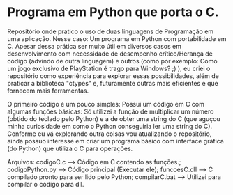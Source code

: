# Programa em Python que porta o C.

Repositório onde pratico o uso de duas linguagens de Programação em uma aplicação. Nesse caso: Um programa em Python com portabilidade em C. Apesar dessa prática ser muito útil em diversos casos em desenvolvimento com necessidade de desempenho crítico/Herança de código (advindo de outra linguagem) e outros (como por exemplo: Como um jogo exclusivo de PlayStation é trago para Windows? ;) ), eu criei o repositório como experiência para explorar essas possibilidades, além de praticar a biblioteca "ctypes" e, futuramente outras mais eficientes e que fornecem mais ferramentas.

O primeiro código é um pouco simples: Possui um código em C com algumas funções básicas: Só utilizei a função de multiplicar um número (obtido do teclado pelo Python) e a de obter uma string do C (que aguçou minha curiosidade em como o Python conseguiria ler uma string do C).
Conforme eu vá explorando outra coisas vou atualizando o repositório, ainda possuo interesse em criar um programa básico com interface gráfica (do Python) que utiliza o C para operações.

Arquivos:
codigoC.c --> Código em C contendo as funções.;
codigoPython.py --> Código principal (Executar ele);
funcoesC.dll --> C compilado pronto para ser lido pelo Python;
compilarC.bat --> Utilizei para compilar o código para dll.

